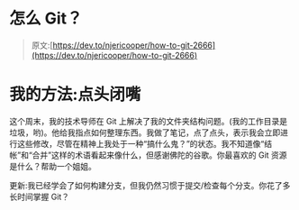 # 怎么 Git？

> 原文:[https://dev.to/njericooper/how-to-git-2666](https://dev.to/njericooper/how-to-git-2666)

# [](#my-method-nod-and-shut-up)我的方法:点头闭嘴

这个周末，我的技术导师在 Git 上解决了我的文件夹结构问题。(我的工作目录是垃圾，哟)。他给我指点如何整理东西。我做了笔记，点了点头，表示我会立即进行这些修改，尽管在精神上我处于一种“搞什么鬼？”的状态。我不知道像“结帐”和“合并”这样的术语看起来像什么，但感谢佛陀的谷歌。你最喜欢的 Git 资源是什么？帮助一个姐姐。

更新:我已经学会了如何构建分支，但我仍然习惯于提交/检查每个分支。你花了多长时间掌握 Git？